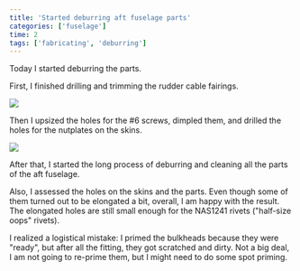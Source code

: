 ```yaml
---
title: 'Started deburring aft fuselage parts'
categories: ['fuselage']
time: 2
tags: ['fabricating', 'deburring']
---
```


Today I started deburring the parts.

<!-- more -->

First, I finished drilling and trimming the rudder cable fairings.

![](0-fairings-trimmed.jpeg)

Then I upsized the holes for the #6 screws, dimpled them, and drilled the holes for the nutplates on the skins.

![](1-skin-holes-fairings.jpeg)

After that, I started the long process of deburring and cleaning all the parts of the aft fuselage. 

Also, I assessed the holes on the skins and the parts. Even though some of them turned out to be elongated a bit, overall, I am happy with the result. The elongated holes are still small enough for the NAS1241 rivets ("half-size oops" rivets).

I realized a logistical mistake: I primed the bulkheads because they were "ready", but after all the fitting, they got scratched and dirty. Not a big deal, I am not going to re-prime them, but I might need to do some spot priming.